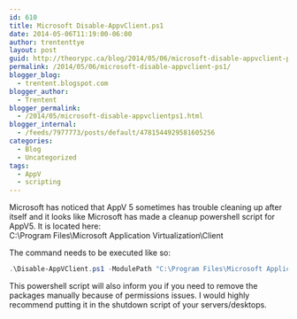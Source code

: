 ```yaml
---
id: 610
title: Microsoft Disable-AppvClient.ps1
date: 2014-05-06T11:19:00-06:00
author: trententtye
layout: post
guid: http://theorypc.ca/blog/2014/05/06/microsoft-disable-appvclient-ps1/
permalink: /2014/05/06/microsoft-disable-appvclient-ps1/
blogger_blog:
  - trentent.blogspot.com
blogger_author:
  - Trentent
blogger_permalink:
  - /2014/05/microsoft-disable-appvclientps1.html
blogger_internal:
  - /feeds/7977773/posts/default/4781544929581605256
categories:
  - Blog
  - Uncategorized
tags:
  - AppV
  - scripting
---
```

Microsoft has noticed that AppV 5 sometimes has trouble cleaning up after itself and it looks like Microsoft has made a cleanup powershell script for AppV5.  It is located here:  
C:\Program Files\Microsoft Application Virtualization\Client

The command needs to be executed like so:


```powershell
.\Disable-AppVClient.ps1 -ModulePath "C:\Program Files\Microsoft Application Virtualization\Client\AppvClient\AppvClient.psd1" -RemoveAllPackages -PackageInstallationRoot "D:\AppVData\PackageInstallationRoot
```


This powershell script will also inform you if you need to remove the packages manually because of permissions issues.  I would highly recommend putting it in the shutdown script of your servers/desktops.

<!-- AddThis Advanced Settings generic via filter on the_content -->

<!-- AddThis Share Buttons generic via filter on the_content -->